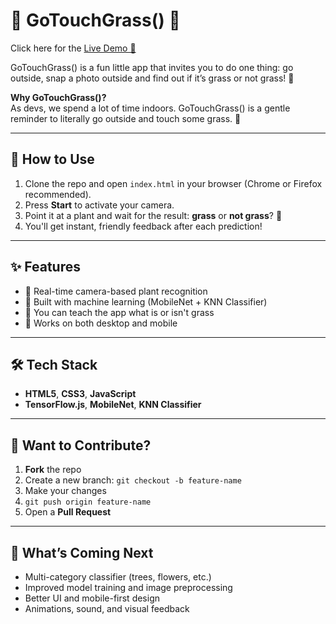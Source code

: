 # 🌿 **GoTouchGrass()** 🌿

Click here for the [Live Demo 🌱](https://jcgrnm.github.io/GoTouchGrass-/)


GoTouchGrass() is a fun little app that invites you to do one thing: go outside, snap a photo outside and find out if it’s grass or not grass! 🌾

**Why GoTouchGrass()?**  
As devs, we spend a lot of time indoors.
GoTouchGrass() is a gentle reminder to literally go outside and touch some grass. 🌿

---

## 📱 How to Use

1. Clone the repo and open `index.html` in your browser (Chrome or Firefox recommended).
2. Press **Start** to activate your camera.
3. Point it at a plant and wait for the result: **grass** or **not grass**? 🌿
4. You'll get instant, friendly feedback after each prediction!

---

## ✨ Features

- 🌿 Real-time camera-based plant recognition  
- 🧠 Built with machine learning (MobileNet + KNN Classifier)  
- 📸 You can teach the app what is or isn't grass  
- 📱 Works on both desktop and mobile

---

## 🛠️ Tech Stack

- **HTML5**, **CSS3**, **JavaScript**  
- **TensorFlow.js**, **MobileNet**, **KNN Classifier**

---

## 🤝 Want to Contribute?

1. **Fork** the repo  
2. Create a new branch: `git checkout -b feature-name`  
3. Make your changes  
4. `git push origin feature-name`  
5. Open a **Pull Request**

---

## 🚧 What’s Coming Next

- Multi-category classifier (trees, flowers, etc.)  
- Improved model training and image preprocessing  
- Better UI and mobile-first design  
- Animations, sound, and visual feedback

